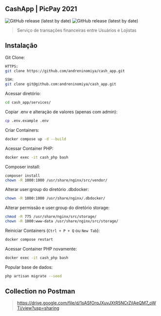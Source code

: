 ## CashApp | PicPay 2021

![GitHub release (latest by date)](https://img.shields.io/static/v1?label=release&message=v1.0&color=blue)
![GitHub release (latest by date)](https://img.shields.io/static/v1?label=status&message=online&color=success)

> Serviço de transações financeiras entre Usuários e Lojistas


## Instalação

Git Clone:
``` bash
HTTPS:
git clone https://github.com/andreninomiya/cash_app.git 

SSH:
git clone git@github.com:andreninomiya/cash_app.git
```

Acessar diretório:
``` bash
cd cash_app/services/
```

Copiar .env e alteração de valores (apenas com admin):
``` bash
cp .env.example .env
```

Criar Containers:
``` bash
docker compose up -d --build
```

Acessar Container PHP:
``` bash
docker exec -it cash_php bash
```

Composer install:
``` bash
composer install
chown -R 1000:1000 /usr/share/nginx/src/vendor/
```

Alterar user:group do diretório .dbdocker:
``` bash
chown -R 1000:1000 /usr/share/nginx/.dbdocker/
```

Alterar permissão e user:group do diretório storage:
``` bash
chmod -R 775 /usr/share/nginx/src/storage/
chown -R 1000:www-data /usr/share/nginx/src/storage/
```

Reiniciar Containers (`Ctrl + P + Q` ou `New Tab`):
``` bash
docker compose restart
```

Acessar Container PHP novamente:
``` bash
docker exec -it cash_php bash
```

Popular base de dados:
``` bash
php artisan migrate --seed
```

## Collection no Postman

> https://drive.google.com/file/d/1sASfOrqJXuvJXtR5NCrZjIAeQM7_oWTi/view?usp=sharing
